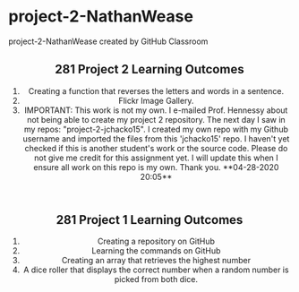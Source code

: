 # project-2-NathanWease
project-2-NathanWease created by GitHub Classroom

<!DOCTYPE html>
<html lang="en">

<head>
  <meta charset="UTF-8" />
  <meta name="viewport" content="width=device-width, initial-scale=1.0" />
  <meta http-equiv="X-UA-Compatible" content="ie=edge" />
 </head>

<body>
<header>
  <h2>281 Project 2 Learning Outcomes</h2>
  <ol>
    <li>Creating a function that reverses the letters and words in a sentence.</li>
    <li>Flickr Image Gallery.</li>
    <li>IMPORTANT: This work is not my own. I e-mailed Prof. Hennessy about not being able to create my project 2 repository. The next day I saw in my repos: "project-2-jchacko15". I created my own repo with my Github username and imported the files from this 'jchacko15' repo. I haven't yet checked if this is another student's work or the source code. Please do not give me credit for this assignment yet. I will update this when I ensure all work on this repo is my own. Thank you. **04-28-2020 20:05**
  </ol>
</header>

<header>
  <h2>281 Project 1 Learning Outcomes</h2>
    <ol>
      <li>Creating a repository on GitHub</li>
      <li>Learning the commands on GitHub</li>
      <li>Creating an array that retrieves the highest number</li>
      <li>A dice roller that displays the correct number when a random number is picked from both dice.</li>
    </ol>
  </body>
<header>

</html>
